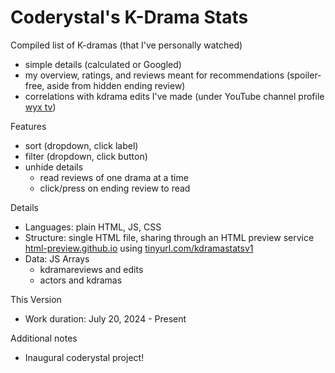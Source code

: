 # Coderystal's K-Drama Stats

Compiled list of K-dramas (that I've personally watched)
* simple details (calculated or Googled)
* my overview, ratings, and reviews meant for recommendations (spoiler-free, aside from hidden ending review)
* correlations with kdrama edits I've made (under YouTube channel profile [wyx tv](https://www.youtube.com/channel/UC6CkVOVhu8dKzJNfiGxtfoA))

Features
* sort (dropdown, click label)
* filter (dropdown, click button)
* unhide details
  * read reviews of one drama at a time
  * click/press on ending review to read

Details
* Languages: plain HTML, JS, CSS
* Structure: single HTML file, sharing through an HTML preview service [html-preview.github.io](https://github.com/html-preview/html-preview.github.io) using [tinyurl.com/kdramastatsv1](https://tinyurl.com/kdramastatsv1)
* Data: JS Arrays
  * kdramareviews and edits
  * actors and kdramas

This Version
* Work duration: July 20, 2024 - Present

Additional notes
* Inaugural coderystal project!
